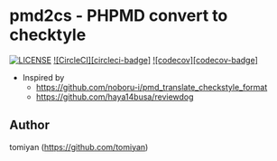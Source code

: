 # pmd2cs - PHPMD convert to checktyle

[![LICENSE](https://img.shields.io/badge/license-MIT-blue.svg)](LICENSE)
[![CircleCI][circleci-badge]](https://circleci.com/gh/tomiyan/pmd2cs)
[![codecov][codecov-badge]](https://codecov.io/gh/tomiyan/pmd2cs)

* Inspired by
  * https://github.com/noboru-i/pmd_translate_checkstyle_format
  * https://github.com/haya14busa/reviewdog

## Author
tomiyan (https://github.com/tomiyan)